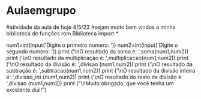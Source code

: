 # Aulaemgrupo
#atividade da aula de hoje 4/5/23
#sejam muito bem vindos a minha biblioteca de funções 
rom Biblioteca import *

num1=int(input('Digite o primeiro numero: '))
num2=int(input('Digite o segundo numero: '))
print ('\nO resultado da soma é: ',soma(num1,num2))
print ('\nO resultado da multiplicação é: ',multiplicacao(num1,num2))
print ('\nO resultado da divisão é: ',divisao (num1,num2))
print ('\nO resultado da subtração é: ',subtracao(num1,num2))
print ('\nO resultado da divisão inteira é: ',divisao_int (num1,num2))
print ('\nO resultado do resto da divisão é: ',divisao (num1,num2))
print ("\nMuito obrigado, que você tenha um excelente dia!!")